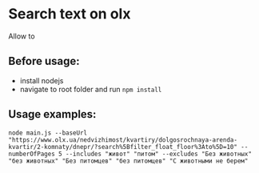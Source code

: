 # Search text on olx

Allow to 

## Before usage:

- install nodejs
- navigate to root folder and run `npm install`

## Usage examples:

```
node main.js --baseUrl "https://www.olx.ua/nedvizhimost/kvartiry/dolgosrochnaya-arenda-kvartir/2-komnaty/dnepr/?search%5Bfilter_float_floor%3Ato%5D=10" --numberOfPages 5 --includes "живот" "питом" --excludes "Без животных" "без животных" "Без питомцев" "без питомцев" "С животными не берем"
```